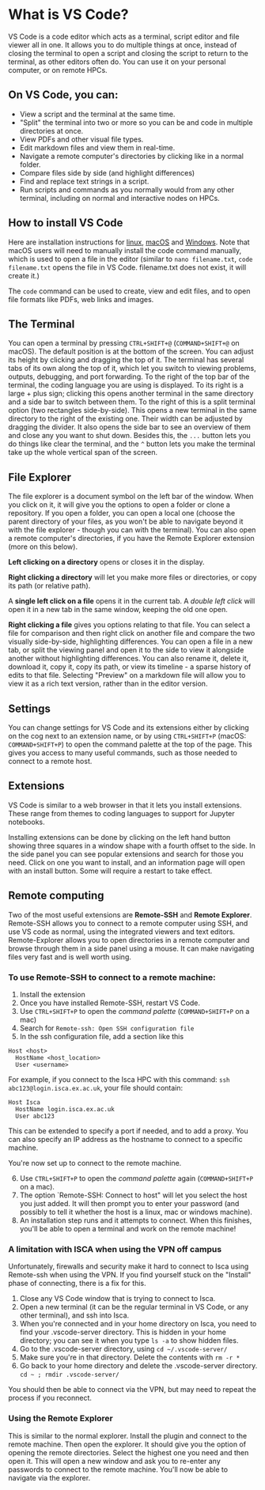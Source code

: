 # What is VS Code?
VS Code is a code editor which acts as a terminal, script editor and file viewer all in one. It allows you to do multiple things at once, instead of closing the terminal to open a script and closing the script to return to the terminal, as other editors often do.
You can use it on your personal computer, or on remote HPCs.

## On VS Code, you can:
- View a script and the terminal at the same time.
- "Split" the terminal into two or more so you can be and code in multiple directories at once. 
- View PDFs and other visual file types.
- Edit markdown files and view them in real-time.
- Navigate a remote computer's directories by clicking like in a normal folder.
- Compare files side by side (and highlight differences)
- Find and replace text strings in a script. 
- Run scripts and commands as you normally would from any other terminal, including on normal and interactive nodes on HPCs.

## How to install VS Code

Here are installation instructions for [linux](https://code.visualstudio.com/docs/setup/linux), [macOS](https://code.visualstudio.com/docs/setup/mac) and [Windows](https://code.visualstudio.com/docs/setup/windows). 
Note that macOS users will need to manually install the code command manually, which is used to open a file in the editor (similar to `nano filename.txt`, `code filename.txt` opens the file in VS Code. filename.txt does not exist, it will create it.)

The `code` command can be used to create, view and edit files, and to open file formats like PDFs, web links and images. 

## The Terminal
You can open a terminal by pressing `CTRL+SHIFT+@` (`COMMAND+SHIFT+@` on macOS). The default position is at the bottom of the screen. You can adjust its height by clicking and dragging the top of it. 
The terminal has several tabs of its own along the top of it, which let you switch to viewing problems, outputs, debugging, and port forwarding. 
To the right of the top bar of the terminal, the coding language you are using is displayed. 
To its right is a large + plus sign; clicking this opens another terminal in the same directory and a side bar to switch between them. 
To the right of this is a split terminal option (two rectangles side-by-side). This opens a new terminal in the same directory to the right of the existing one. Their width can be adjusted by dragging the divider. It also opens the side bar to see an overview of them and close any you want to shut down. 
Besides this, the `...` button lets you do things like clear the terminal, and the `^` button lets you make the terminal take up the whole vertical span of the screen. 


## File Explorer
The file explorer is a document symbol on the left bar of the window. When you click on it, it will give you the options to open a folder or clone a repository. If you open a folder, you can open a local one (choose the parent directory of your files, as you won't be able to navigate beyond it with the file explorer - though you can with the terminal). You can also open a remote computer's directories, if you have the Remote Explorer extension (more on this below). 

**Left clicking on a directory** opens or closes it in the display. 

**Right clicking a directory** will let you make more files or directories, or copy its path (or relative path).

A **single left click on a file** opens it in the current tab. A *double left click* will open it in a new tab in the same window, keeping the old one open. 

**Right clicking a file** gives you options relating to that file. You can select a file for comparison and then right click on another file and compare the two visually side-by-side, highlighting differences. You can open a file in a new tab, or split the viewing panel and open it to the side to view it alongside another without highlighting differences. You can also rename it, delete it, download it, copy it, copy its path, or view its timeline - a sparse history of edits to that file. Selecting "Preview" on a markdown file will allow you to view it as a rich text version, rather than in the editor version. 


## Settings
You can change settings for VS Code and its extensions either by clicking on the cog next to an extension name, or by using `CTRL+SHIFT+P` (macOS: `COMMAND+SHIFT+P`) to open the command palette at the top of the page. This gives you access to many useful commands, such as those needed to connect to a remote host. 

## Extensions 
VS Code is similar to a web browser in that it lets you install extensions. These range from themes to coding languages to support for Jupyter notebooks. 

Installing extensions can be done by clicking on the left hand button showing three squares in a window shape with a fourth offset to the side. In the side panel you can see popular extensions and search for those you need. Click on one you want to install, and an information page will open with an install button. Some will require a restart to take effect. 

## Remote computing
Two of the most useful extensions are **Remote-SSH** and **Remote Explorer**.
Remote-SSH allows you to connect to a remote computer using SSH, and use VS code as normal, using the integrated viewers and text editors. 
Remote-Explorer allows you to open directories in a remote computer and browse through them in a side panel using a mouse. It can make navigating files very fast and is well worth using.

### To use Remote-SSH to connect to a remote machine:
1. Install the extension
2. Once you have installed Remote-SSH, restart VS Code. 
3. Use `CTRL+SHIFT+P` to open the *command palette*  (`COMMAND+SHIFT+P` on a mac)
4. Search for `Remote-ssh: Open SSH configuration file`
5. In the ssh configuration file, add a section like this 
```
Host <host>
  HostName <host_location>
  User <username>
```
For example, if you connect to the Isca HPC with this command: `ssh abc123@login.isca.ex.ac.uk`, your file should contain:
```
Host Isca
  HostName login.isca.ex.ac.uk
  User abc123
```
This can be extended to specify a port if needed, and to add a proxy. 
You can also specify an IP address as the hostname to connect to a specific machine.

You're now set up to connect to the remote machine. 

6. Use `CTRL+SHIFT+P` to open the *command palette* again (`COMMAND+SHIFT+P` on a mac). 
7. The option `Remote-SSH: Connect to host" will let you select the host you just added. It will then prompt you to enter your password (and possibly to tell it whether the host is a linux, mac or windows machine). 
8. An installation step runs and it attempts to connect. When this finishes, you'll be able to open a terminal and work on the remote machine!

### A limitation with ISCA when using the VPN off campus
Unfortunately, firewalls and security make it hard to connect to Isca using Remote-ssh when using the VPN. 
If you find yourself stuck on the "Install" phase of connecting, there is a fix for this.

1. Close any VS Code window that is trying to connect to Isca. 
2. Open a new terminal (it can be the regular terminal in VS Code, or any other terminal), and ssh into Isca. 
3. When you're connected and in your home directory on Isca, you need to find your .vscode-server directory. This is hidden in your home directory; you can see it when you type `ls -a` to show hidden files. 
4. Go to the .vscode-server directory, using `cd ~/.vscode-server/`
5. Make sure you're in that directory. Delete the contents with `rm -r *` 
6. Go back to your home directory and delete the .vscode-server directory. `cd ~ ; rmdir .vscode-server/` 

You should then be able to connect via the VPN, but may need to repeat the process if you reconnect. 


### Using the Remote Explorer
This is similar to the normal explorer. Install the plugin and connect to the remote machine. Then open the explorer. It should give you the option of opening the remote directories. Select the highest one you need and then open it. This will open a new window and ask you to re-enter any passwords to connect to the remote machine. You'll now be able to navigate via the explorer. 


